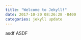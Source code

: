 ```yaml
---
title: "Welcome to Jekyll!"
date: 2017-10-20 08:26:28 -0400
categories: jekyll update
---
```

asdf
ASDF
